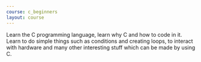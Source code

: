 ```yaml
---
course: c_beginners
layout: course
---
```


Learn the C programming language, learn why C and how to code in it. Learn to do
simple things such as conditions and creating loops, to interact with hardware
and many other interesting stuff which can be made by using C.
